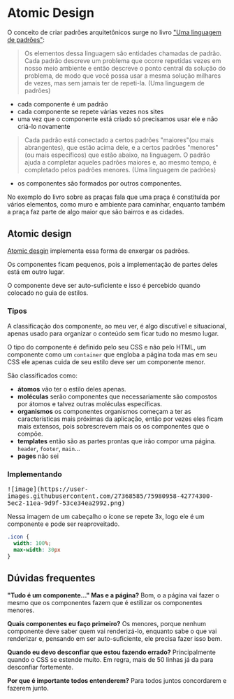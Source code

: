 # Atomic Design

O conceito de criar padrões arquitetônicos surge no livro ["Uma linguagem de padrões"](https://statics-submarino.b2w.io/sherlock/books/firstChapter/112900425.pdf):

> Os elementos dessa linguagem são entidades chamadas de padrão. Cada padrão descreve um problema que ocorre repetidas vezes em nosso meio ambiente e então descreve o ponto central da solução do problema, de modo que você possa usar a mesma solução milhares de vezes, mas sem jamais ter de repeti-la. (Uma linguagem de padrões)

- cada componente é um padrão
- cada componente se repete várias vezes nos sites
- uma vez que o componente está criado só precisamos usar ele e não criá-lo novamente

> Cada padrão está conectado a certos padrões "maiores"(ou mais abrangentes), que estão acima dele, e a certos padrões "menores"(ou mais específicos) que estão abaixo, na linguagem. O padrão ajuda a completar aqueles padrões maiores e, ao mesmo tempo, é completado pelos padrões menores. (Uma linguagem de padrões)

- os componentes são formados por outros componentes.

No exemplo do livro sobre as praças fala que uma praça é constituída por vários elementos, como muro e ambiente para caminhar, enquanto também a praça faz parte de algo maior que são bairros e as cidades.

## Atomic design

[Atomic desgin](https://bradfrost.com/blog/post/atomic-web-design/) implementa essa forma de enxergar os padrões.

Os componentes ficam pequenos, pois a implementação de partes deles está em outro lugar.

O componente deve ser auto-suficiente e isso é percebido quando colocado no guia de estilos.

### Tipos

A classificação dos componente, ao meu ver, é algo discutível e situacional, apenas usado para organizar o conteúdo sem ficar tudo no mesmo lugar.

O tipo do componente é definido pelo seu CSS e não pelo HTML, um componente como um `container` que engloba a página toda mas em seu CSS ele apenas cuida de seu estilo deve ser um componente menor.

São classificados como:

- **átomos** vão ter o estilo deles apenas.
- **moléculas** serão componentes que necessariamente são compostos por átomos e talvez outras moléculas específicas.
- **organismos** os componentes organismos começam a ter as características mais próximas da aplicação, então por vezes eles ficam mais extensos, pois sobrescrevem mais os os componentes que o compõe.
- **templates** então são as partes prontas que irão compor uma página. `header`, `footer`, `main`...
- **pages** não sei

### Implementando

<kbd>
  ![image](https://user-images.githubusercontent.com/27368585/75980958-42774300-5ec2-11ea-9d9f-53ce34ea2992.png)
</kbd>

Nessa imagem de um cabeçalho o ícone se repete 3x, logo ele é um componente e pode ser reaproveitado.

```css
.icon {
  width: 100%;
  max-width: 30px
}
```


## Dúvidas frequentes

**"Tudo é um componente..." Mas e a página?** Bom, o a página vai fazer o mesmo que os componentes fazem que é estilizar os componentes menores.

**Quais componentes eu faço primeiro?** Os menores, porque nenhum componente deve saber quem vai renderizá-lo, enquanto sabe o que vai renderizar e, pensando em ser auto-suficiente, ele precisa fazer isso bem.

**Quando eu devo desconfiar que estou fazendo errado?** Principalmente quando o CSS se estende muito. Em regra, mais de 50 linhas já da para desconfiar fortemente.

**Por que é importante todos entenderem?** Para todos juntos concordarem e fazerem junto.

